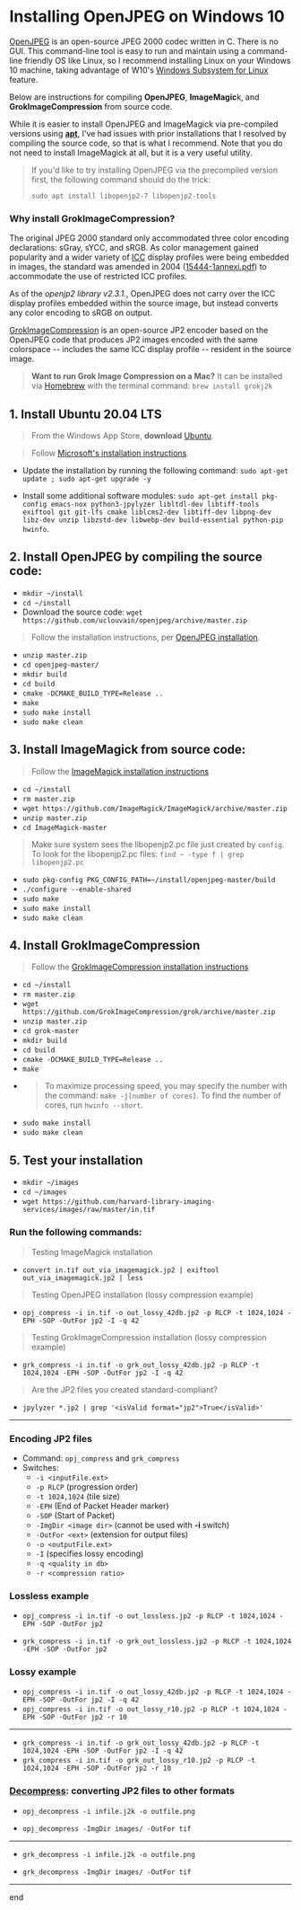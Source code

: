 # Installing OpenJPEG on Windows 10

[OpenJPEG](https://www.openjpeg.org/) is an open-source JPEG 2000 codec written in C. There is no GUI. This command-line tool is easy to run and maintain using a command-line friendly OS like Linux, so I recommend installing Linux on your Windows 10 machine, taking advantage of W10's [Windows Subsystem for Linux](https://docs.microsoft.com/en-us/windows/wsl/) feature.

Below are instructions for compiling **OpenJPEG**, **ImageMagic**k, and **GrokImageCompression** from source code.

While it is easier to install OpenJPEG and ImageMagick via pre-compiled versions using **[apt](https://en.wikipedia.org/wiki/APT_(software))**, I've had issues with prior installations that I resolved by compiling the source code, so that is what I recommend. Note that you do not need to install ImageMagick at all, but it is a very useful utility.

> If you'd like to try installing OpenJPEG via the precompiled version first, the following command should do the trick:
> 
> `sudo apt install libopenjp2-7 libopenjp2-tools`

### Why install GrokImageCompression?

The original JPEG 2000 standard only accommodated three color encoding declarations: sGray, sYCC, and sRGB. As color management gained popularity and a wider variety of [ICC](https://en.wikipedia.org/wiki/ICC_profile) display profiles were being embedded in images, the standard was amended in 2004 ([15444-1annexi.pdf](https://wiki.opf-labs.org/download/attachments/11337762/15444-1annexi.pdf?version=1&modificationDate=1324478641000)) to accommodate the use of restricted ICC profiles.

As of the *openjp2 library v2.3.1.*, OpenJPEG does not carry over the ICC display profiles embedded within the source image, but instead converts any color encoding to sRGB on output.

[GrokImageCompression](https://grokimagecompression.github.io/grok/) is an open-source JP2 encoder based on the OpenJPEG code that produces JP2 images encoded with the same colorspace -- includes the same ICC display profile -- resident in the source image.

> **Want to run Grok Image Compression on a Mac?** It can be installed via [Homebrew](https://brew.sh/) with the terminal command: `brew install grokj2k`

## 1. Install Ubuntu 20.04 LTS

> From the Windows App Store, **download** [Ubuntu](https://www.microsoft.com/en-us/p/ubuntu-2004-lts/9n6svws3rx71?cid=msft_web_chart&activetab=pivot:overviewtab).

> Follow [Microsoft's installation instructions](https://docs.microsoft.com/en-us/windows/wsl/install-win10).

* Update the installation by running the following command: `sudo apt-get update ; sudo apt-get upgrade -y`

* Install some additional software modules: `sudo apt-get install pkg-config emacs-nox python3-jpylyzer libltdl-dev libtiff-tools exiftool git git-lfs cmake liblcms2-dev libtiff-dev libpng-dev libz-dev unzip libzstd-dev libwebp-dev build-essential python-pip hwinfo`.

## 2. Install OpenJPEG by compiling the source code:
* `mkdir ~/install`
* `cd ~/install`
* Download the source code: `wget https://github.com/uclouvain/openjpeg/archive/master.zip`

> Follow the installation instructions, per [OpenJPEG installation](https://github.com/uclouvain/openjpeg/blob/master/INSTALL.md#openjpeg-installation).

* `unzip master.zip`
* `cd openjpeg-master/`
* `mkdir build`
* `cd build`
* `cmake -DCMAKE_BUILD_TYPE=Release ..`
* `make`
* `sudo make install`
* `sudo make clean`

## 3. Install ImageMagick from source code:

> Follow the [ImageMagick installation instructions](https://github.com/ImageMagick/ImageMagick/blob/master/Install-unix.txt)

* `cd ~/install`
* `rm master.zip`
* `wget https://github.com/ImageMagick/ImageMagick/archive/master.zip`
* `unzip master.zip`
* `cd ImageMagick-master`

> Make sure system sees the libopenjp2.pc file just created by `config`. To look for the libopenjp2.pc files: `find ~ -type f | grep libopenjp2.pc`

* `sudo pkg-config PKG_CONFIG_PATH=~/install/openjpeg-master/build`
* `./configure --enable-shared`
* `sudo make`
* `sudo make install`
* `sudo make clean`

## 4. Install GrokImageCompression

> Follow the [GrokImageCompression installation instructions](https://github.com/GrokImageCompression/grok/blob/master/INSTALL.md)

* `cd ~/install`
* `rm master.zip`
* `wget https://github.com/GrokImageCompression/grok/archive/master.zip`
* `unzip master.zip`
* `cd grok-master`
* `mkdir build`
* `cd build`
* `cmake -DCMAKE_BUILD_TYPE=Release ..`
* `make`
* > To maximize processing speed, you may specify the number with the command: `make -j[number of cores]`. To find the number of cores, run `hwinfo --short`.
* `sudo make install`
* `sudo make clean`

## 5. Test your installation

* `mkdir ~/images`
* `cd ~/images`
* `wget https://github.com/harvard-library-imaging-services/images/raw/master/in.tif`

### Run the following commands:

> Testing ImageMagick installation

* `convert in.tif out_via_imagemagick.jp2 | exiftool out_via_imagemagick.jp2 | less`

> Testing OpenJPEG installation (lossy compression example)

* `opj_compress -i in.tif -o out_lossy_42db.jp2 -p RLCP -t 1024,1024 -EPH -SOP -OutFor jp2 -I -q 42`

> Testing GrokImageCompression installation (lossy compression example)

* `grk_compress -i in.tif -o grk_out_lossy_42db.jp2 -p RLCP -t 1024,1024 -EPH -SOP -OutFor jp2 -I -q 42`

> Are the JP2 files you created standard-compliant?

* `jpylyzer *.jp2 | grep '<isValid format="jp2">True</isValid>'`

---

### Encoding JP2 files

* Command: `opj_compress` and `grk_compress`
* Switches:
	* `-i <inputFile.ext>`
	*  `-p RLCP` (progression order)
	*  `-t 1024,1024` (tile size)
	*  `-EPH` (End of Packet Header marker)
	*  `-SOP` (Start of Packet)
	*  `-ImgDir <image dir>` (cannot be used with **-i** switch)
	*  `-OutFor <ext>` (extension for output files)
	*  `-o <outputFile.ext>`
	*  `-I` (specifies lossy encoding)
	*  `-q <quality in db>`
	*  `-r <compression ratio>`

### Lossless example

* `opj_compress -i in.tif -o out_lossless.jp2 -p RLCP -t 1024,1024 -EPH -SOP -OutFor jp2`

* `grk_compress -i in.tif -o grk_out_lossless.jp2 -p RLCP -t 1024,1024 -EPH -SOP -OutFor jp2`

### Lossy example

* `opj_compress -i in.tif -o out_lossy_42db.jp2 -p RLCP -t 1024,1024 -EPH -SOP -OutFor jp2 -I -q 42`
* `opj_compress -i in.tif -o out_lossy_r10.jp2 -p RLCP -t 1024,1024 -EPH -SOP -OutFor jp2 -r 10`

---

* `grk_compress -i in.tif -o grk_out_lossy_42db.jp2 -p RLCP -t 1024,1024 -EPH -SOP -OutFor jp2 -I -q 42`
* `grk_compress -i in.tif -o grk_out_lossy_r10.jp2 -p RLCP -t 1024,1024 -EPH -SOP -OutFor jp2 -r 10`

### [Decompress](http://manpages.ubuntu.com/manpages/cosmic/man1/opj_decompress.1.html): converting JP2 files to other formats

* `opj_decompress -i infile.j2k -o outfile.png`

* `opj_decompress -ImgDir images/ -OutFor tif`

---

* `grk_decompress -i infile.j2k -o outfile.png`

* `grk_decompress -ImgDir images/ -OutFor tif`
  
  
---
  
  end
  
  
